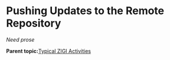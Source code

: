 # Pushing Updates to the Remote Repository

*Need prose*

**Parent topic:**[Typical ZIGI Activities](zOS_ISPF_Git_Interface_Users_Guide_V3R0_typical_zigi_activities.md)

